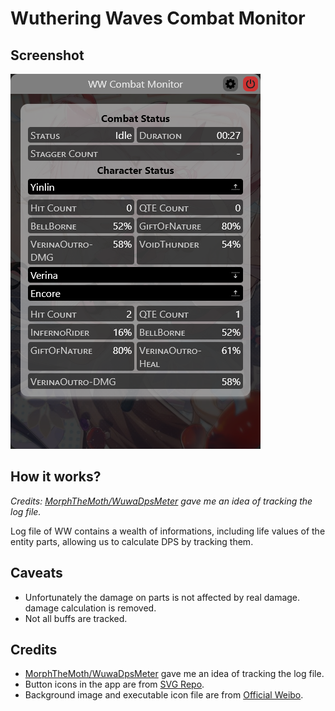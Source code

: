 # Wuthering Waves Combat Monitor

## Screenshot

![Example screenshot](./example.png)

## How it works?

_Credits: [MorphTheMoth/WuwaDpsMeter](https://github.com/MorphTheMoth/WuwaDpsMeter) gave me an idea of tracking the log file._

Log file of WW contains a wealth of informations, including life values of the entity parts, allowing us to calculate DPS by tracking them.

## Caveats

- Unfortunately the damage on parts is not affected by real damage. damage calculation is removed.
- Not all buffs are tracked.

## Credits

- [MorphTheMoth/WuwaDpsMeter](https://github.com/MorphTheMoth/WuwaDpsMeter) gave me an idea of tracking the log file.
- Button icons in the app are from [SVG Repo](https://www.svgrepo.com/).
- Background image and executable icon file are from [Official Weibo](https://weibo.com/u/7730797357).

